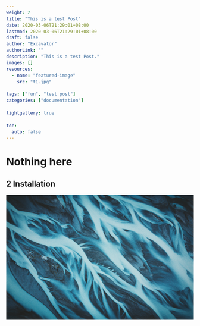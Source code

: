 ```yaml
---
weight: 2
title: "This is a test Post"
date: 2020-03-06T21:29:01+08:00
lastmod: 2020-03-06T21:29:01+08:00
draft: false
author: "Excavator"
authorLink: ""
description: "This is a test Post."
images: []
resources:
  - name: "featured-image"
    src: "t1.jpg"

tags: ["fun", "test post"]
categories: ["documentation"]

lightgallery: true

toc:
  auto: false
---
```


<!--more-->

# Nothing here

## 2 Installation

![test](test.jpg "test image display")
